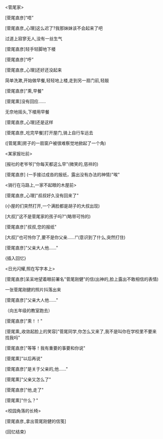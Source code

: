<菅尾家>

[菅尾直彦]“唔”

[菅尾直彦_心理]这么迟了?我那妹妹该不会起来了吧

过道上寂寥无人,没有一丝生气

[菅尾直彦]轻手轻脚地下楼

[菅尾直彦]“呼”

[菅尾直彦_心理]还好还没起来

简单洗漱,开始做早餐,轻轻地上楼,走到另一扇门前,轻敲

[菅尾直彦]"熏,早餐"

[菅尾熏]没有回应……

无奈地摇头,下楼用早餐

[菅尾直彦_心理]还是这样

[菅尾直彦_吃完早餐]打开屋门,骑上自行车远去

([菅尾熏]房子的一扇窗户被很难察觉地掀起了一个角)

<某家报社前>

[报社的老爷爷]"你每天都这么早"(微笑的,慈祥的)

[菅尾直彦] (一手接过成沓的报纸，露出没有办法的神情)"唉"

<骑行在马路上,一家不起眼的木屋前>

[菅尾直彦_心理]"叔叔好久没有回来了"

(小屋的们突然打开,一个满脸都是胡子的大叔出现)

[大叔]"这不是菅尾家的孩子吗?"(略带可怜的)

[菅尾直彦]"叔叔,您的报纸"

[大叔]"也可怜你了,要不是你父亲……!"(意识到了什么,突然打住)

[菅尾直彦]"父亲大人他……"

{插入回忆}

<日光闪耀,照在写字本上>

[菅尾直彦]呆呆地望着眼前署名"菅尾刚健"的信(出神的,脸上露出不敢相信的表情)

一张菅尾刚健的照片抖落出来

[菅尾直彦]"父亲大人他……"

（向五年级的教室跑去）

[菅尾直彦]"熏！！"

[菅尾熏_收敛起脸上的笑容]"菅尾同学,你怎么又来了,我不是叫你在学校里不要来找我吗"

[菅尾直彦]"等等！我有重要的事要和你说"

[菅尾熏]"以后再说"

[菅尾直彦]"是关于父亲的,他……"

[菅尾熏]"父亲又怎么了"

[菅尾直彦]"他,走了"

[菅尾熏]"什么？"

<校园角落的长椅>

[菅尾直彦_拿出菅尾刚健的信笺]

{回忆结束}